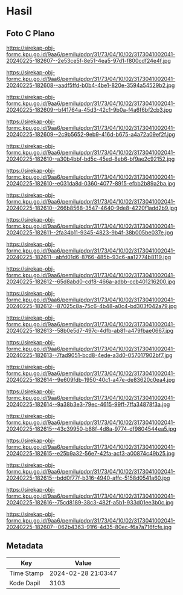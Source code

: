# Hasil

## Foto C Plano

https://sirekap-obj-formc.kpu.go.id/9aa6/pemilu/pdpr/31/73/04/10/02/3173041002041-20240225-182607--2e53ce5f-8e51-4ea5-97d1-f800cdf24e4f.jpg

https://sirekap-obj-formc.kpu.go.id/9aa6/pemilu/pdpr/31/73/04/10/02/3173041002041-20240225-182608--aadf5ffd-b0b4-4be1-820e-3594a54529b2.jpg

https://sirekap-obj-formc.kpu.go.id/9aa6/pemilu/pdpr/31/73/04/10/02/3173041002041-20240225-182609--bf41764a-45d3-42c1-9b0a-f4a6f6bf2cb3.jpg

https://sirekap-obj-formc.kpu.go.id/9aa6/pemilu/pdpr/31/73/04/10/02/3173041002041-20240225-182609--2c9b5652-9eb9-416d-b675-a4a72a09ef2f.jpg

https://sirekap-obj-formc.kpu.go.id/9aa6/pemilu/pdpr/31/73/04/10/02/3173041002041-20240225-182610--a30b4bbf-bd5c-45ed-8eb6-bf9ae2c92152.jpg

https://sirekap-obj-formc.kpu.go.id/9aa6/pemilu/pdpr/31/73/04/10/02/3173041002041-20240225-182610--e031da8d-0360-4077-8915-efbb2b89a2ba.jpg

https://sirekap-obj-formc.kpu.go.id/9aa6/pemilu/pdpr/31/73/04/10/02/3173041002041-20240225-182610--266b8568-3547-4640-9de8-4220f1add2b9.jpg

https://sirekap-obj-formc.kpu.go.id/9aa6/pemilu/pdpr/31/73/04/10/02/3173041002041-20240225-182611--2fa34b11-9345-4823-9b4f-38b005be037e.jpg

https://sirekap-obj-formc.kpu.go.id/9aa6/pemilu/pdpr/31/73/04/10/02/3173041002041-20240225-182611--abfd01d6-8766-485b-93c6-aa12774b8119.jpg

https://sirekap-obj-formc.kpu.go.id/9aa6/pemilu/pdpr/31/73/04/10/02/3173041002041-20240225-182612--65d8abd0-cdf8-466a-adbb-ccb401216200.jpg

https://sirekap-obj-formc.kpu.go.id/9aa6/pemilu/pdpr/31/73/04/10/02/3173041002041-20240225-182612--87025c8a-75c6-4b48-a0c4-bd303f042a79.jpg

https://sirekap-obj-formc.kpu.go.id/9aa6/pemilu/pdpr/31/73/04/10/02/3173041002041-20240225-182613--58b0e5d7-497c-4dfb-ab81-a479fbae0667.jpg

https://sirekap-obj-formc.kpu.go.id/9aa6/pemilu/pdpr/31/73/04/10/02/3173041002041-20240225-182613--7fad9051-bcd8-4ede-a3d0-057017902bf7.jpg

https://sirekap-obj-formc.kpu.go.id/9aa6/pemilu/pdpr/31/73/04/10/02/3173041002041-20240225-182614--9e609fdb-1950-40c1-a47e-de83620c0ea4.jpg

https://sirekap-obj-formc.kpu.go.id/9aa6/pemilu/pdpr/31/73/04/10/02/3173041002041-20240225-182614--9a38b3e3-79ec-4615-99ff-7ffa34878f3a.jpg

https://sirekap-obj-formc.kpu.go.id/9aa6/pemilu/pdpr/31/73/04/10/02/3173041002041-20240225-182615--43c39950-b88f-4d8a-9774-df9804544ea5.jpg

https://sirekap-obj-formc.kpu.go.id/9aa6/pemilu/pdpr/31/73/04/10/02/3173041002041-20240225-182615--e25b9a32-56e7-42fa-acf3-a00874c49b25.jpg

https://sirekap-obj-formc.kpu.go.id/9aa6/pemilu/pdpr/31/73/04/10/02/3173041002041-20240225-182615--bdd0f77f-b316-4940-affc-5158d0541a60.jpg

https://sirekap-obj-formc.kpu.go.id/9aa6/pemilu/pdpr/31/73/04/10/02/3173041002041-20240225-182616--75cd8189-38c3-482f-a5b1-933d01ee3b0c.jpg

https://sirekap-obj-formc.kpu.go.id/9aa6/pemilu/pdpr/31/73/04/10/02/3173041002041-20240225-182607--062b4363-91f6-4d35-80ec-f6a7a716fcfe.jpg


## Metadata

| Key        | Value               |
| ---------- | ------------------- |
| Time Stamp | 2024-02-28 21:03:47 |
| Kode Dapil | 3103                |



